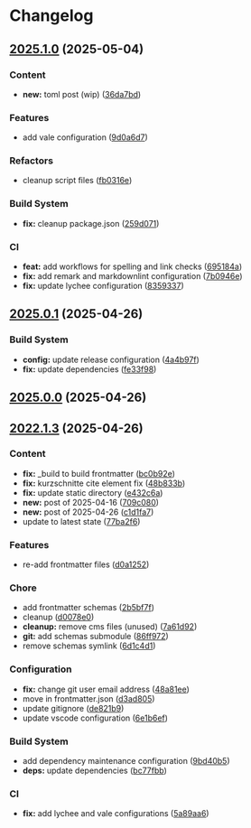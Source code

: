 # Changelog
## [2025.1.0](https://github.com/davidsneighbour/kollitsch-dev-content/compare/v2025.0.1...v2025.1.0) (2025-05-04)


### Content

* **new:** toml post (wip) ([36da7bd](https://github.com/davidsneighbour/kollitsch-dev-content/commit/36da7bd351138ea06c1ff993c17d8e1818824543))


### Features

* add vale configuration ([9d0a6d7](https://github.com/davidsneighbour/kollitsch-dev-content/commit/9d0a6d78dc53b2785c04d6f44693159ff9c676fd))


### Refactors

* cleanup script files ([fb0316e](https://github.com/davidsneighbour/kollitsch-dev-content/commit/fb0316eeb434fc933997cc663622e41aa7fcfeaf))


### Build System

* **fix:** cleanup package.json ([259d071](https://github.com/davidsneighbour/kollitsch-dev-content/commit/259d071fdccad1b66adba57e5bfecc237760d10c))


### CI

* **feat:** add workflows for spelling and link checks ([695184a](https://github.com/davidsneighbour/kollitsch-dev-content/commit/695184a77024553ded27a646bf1b11b19d68fa6e))
* **fix:** add remark and markdownlint configuration ([7b0946e](https://github.com/davidsneighbour/kollitsch-dev-content/commit/7b0946e882ccd02423c485d47e26dcdb2a681509))
* **fix:** update lychee configuration ([8359337](https://github.com/davidsneighbour/kollitsch-dev-content/commit/83593379eaeb93dd5c1f0012670bedd936e00d27))

## [2025.0.1](https://github.com/davidsneighbour/kollitsch-dev-content/compare/v2025.0.0...v2025.0.1) (2025-04-26)


### Build System

* **config:** update release configuration ([4a4b97f](https://github.com/davidsneighbour/kollitsch-dev-content/commit/4a4b97f44ad8124568582bd4ee1832c837041877))
* **fix:** update dependencies ([fe33f98](https://github.com/davidsneighbour/kollitsch-dev-content/commit/fe33f982fb48d900b903e085a3b64d5259d6c585))

## [2025.0.0](https://github.com/davidsneighbour/kollitsch-dev-content/compare/v2022.1.3...v2025.0.0) (2025-04-26)

## [2022.1.3](https://github.com/davidsneighbour/kollitsch-dev-content/compare/v2022.1.2...v2022.1.3) (2025-04-26)


### Content

* **fix:** _build to build frontmatter ([bc0b92e](https://github.com/davidsneighbour/kollitsch-dev-content/commit/bc0b92e0c874e1a2ceed33c38e9f4e0c3a5cfc2d))
* **fix:** kurzschnitte cite element fix ([48b833b](https://github.com/davidsneighbour/kollitsch-dev-content/commit/48b833ba51886f88052c20b5cfa541df4028bc46))
* **fix:** update static directory ([e432c6a](https://github.com/davidsneighbour/kollitsch-dev-content/commit/e432c6a06945d78a45c239b1efd73e6d3457e6a5))
* **new:** post of 2025-04-16 ([709c080](https://github.com/davidsneighbour/kollitsch-dev-content/commit/709c080015ca048e85da9d30b45e8d5f7efe387d))
* **new:** post of 2025-04-26 ([c1d1fa7](https://github.com/davidsneighbour/kollitsch-dev-content/commit/c1d1fa7fcc199264f8504d07784781ab077212ff))
* update to latest state ([77ba2f6](https://github.com/davidsneighbour/kollitsch-dev-content/commit/77ba2f68bc61f41244c04a8bff28fcd288f875f5))


### Features

* re-add frontmatter files ([d0a1252](https://github.com/davidsneighbour/kollitsch-dev-content/commit/d0a125249690ab3c2fa935cf48f9e1890d530f6e))


### Chore

* add frontmatter schemas ([2b5bf7f](https://github.com/davidsneighbour/kollitsch-dev-content/commit/2b5bf7fbf37434de66a05d5e530181f148c716a8))
* cleanup ([d0078e0](https://github.com/davidsneighbour/kollitsch-dev-content/commit/d0078e094cd545e718c6d819f21658fd0082eefb))
* **cleanup:** remove cms files (unused) ([7a61d92](https://github.com/davidsneighbour/kollitsch-dev-content/commit/7a61d92e35bf2bd58acc87c2249ea2997b3f398b))
* **git:** add schemas submodule ([86ff972](https://github.com/davidsneighbour/kollitsch-dev-content/commit/86ff9723e939dfd930278695c27e3728b6961849))
* remove schemas symlink ([6d1c4d1](https://github.com/davidsneighbour/kollitsch-dev-content/commit/6d1c4d197a87f35886bcaf313916f364f6eded7c))


### Configuration

* **fix:** change git user email address ([48a81ee](https://github.com/davidsneighbour/kollitsch-dev-content/commit/48a81ee889bf7940ced5e14164ddb5acbe829284))
* move in frontmatter.json ([d3ad805](https://github.com/davidsneighbour/kollitsch-dev-content/commit/d3ad805054f81bb91e1db547c39c509673dd0d0d))
* update gitignore ([de821b9](https://github.com/davidsneighbour/kollitsch-dev-content/commit/de821b9e4512f840ee1f760695480ad636a0cefa))
* update vscode configuration ([6e1b6ef](https://github.com/davidsneighbour/kollitsch-dev-content/commit/6e1b6ef8ecde66ee25284ad9a55a713eb5fc4075))


### Build System

* add dependency maintenance configuration ([9bd40b5](https://github.com/davidsneighbour/kollitsch-dev-content/commit/9bd40b57a52826a54201247c59339b840b202090))
* **deps:** update dependencies ([bc77fbb](https://github.com/davidsneighbour/kollitsch-dev-content/commit/bc77fbb6901587e609c78c998d72eaf9714d6c32))


### CI

* **fix:** add lychee and vale configurations ([5a89aa6](https://github.com/davidsneighbour/kollitsch-dev-content/commit/5a89aa63e5b51bab4afaa57c147916f237d613f1))
